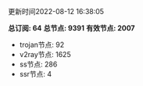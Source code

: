 更新时间2022-08-12 16:38:05

**总订阅: 64**
**总节点: 9391**
**有效节点: 2007**
- trojan节点: 92
- v2ray节点: 1625
- ss节点: 286
- ssr节点: 4
